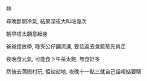 熱

尋晚無開冷氣, 結果深夜大叫咗幾次

朝早唔太願意起身

爸爸接放學, 喺夾公仔舖流連, 要話返去食藍莓先肯走

夜晚食元氣, 可能食下午茶太飽, 無食好多

然後去蒲崗村玩, 佢攰攰地, 夜晚十一點三就自己話唔掂要瞓
